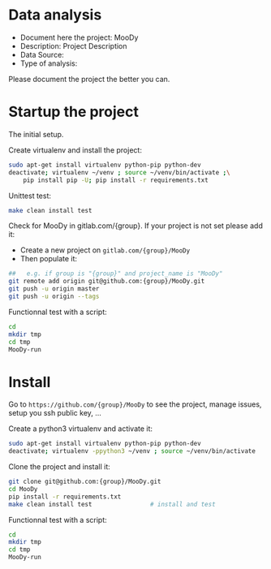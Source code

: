 # Data analysis
- Document here the project: MooDy
- Description: Project Description
- Data Source:
- Type of analysis:

Please document the project the better you can.

# Startup the project

The initial setup.

Create virtualenv and install the project:
```bash
sudo apt-get install virtualenv python-pip python-dev
deactivate; virtualenv ~/venv ; source ~/venv/bin/activate ;\
    pip install pip -U; pip install -r requirements.txt
```

Unittest test:
```bash
make clean install test
```

Check for MooDy in gitlab.com/{group}.
If your project is not set please add it:

- Create a new project on `gitlab.com/{group}/MooDy`
- Then populate it:

```bash
##   e.g. if group is "{group}" and project_name is "MooDy"
git remote add origin git@github.com:{group}/MooDy.git
git push -u origin master
git push -u origin --tags
```

Functionnal test with a script:

```bash
cd
mkdir tmp
cd tmp
MooDy-run
```

# Install

Go to `https://github.com/{group}/MooDy` to see the project, manage issues,
setup you ssh public key, ...

Create a python3 virtualenv and activate it:

```bash
sudo apt-get install virtualenv python-pip python-dev
deactivate; virtualenv -ppython3 ~/venv ; source ~/venv/bin/activate
```

Clone the project and install it:

```bash
git clone git@github.com:{group}/MooDy.git
cd MooDy
pip install -r requirements.txt
make clean install test                # install and test
```
Functionnal test with a script:

```bash
cd
mkdir tmp
cd tmp
MooDy-run
```
